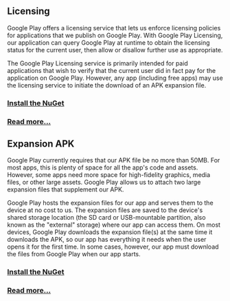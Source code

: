 ## Licensing

Google Play offers a licensing service that lets us enforce licensing policies for applications
that we publish on Google Play. With Google Play Licensing, our application can query Google Play
at runtime to obtain the licensing status for the current user, then allow or disallow further
use as appropriate.

The Google Play Licensing service is primarily intended for paid applications that wish to verify
that the current user did in fact pay for the application on Google Play. However, any app
(including free apps) may use the licensing service to initiate the download of an APK expansion
file.

### [Install the NuGet][3]

### [Read more...][1]

## Expansion APK

Google Play currently requires that our APK file be no more than 50MB. For most apps, this is plenty
of space for all the app's code and assets. However, some apps need more space for high-fidelity
graphics, media files, or other large assets. Google Play allows us to attach two large expansion
files that supplement our APK.

Google Play hosts the expansion files for our app and serves them to the device at no cost to us.
The expansion files are saved to the device's shared storage location (the SD card or USB-mountable
partition, also known as the "external" storage) where our app can access them. On most devices,
Google Play downloads the expansion file(s) at the same time it downloads the APK, so our app has
everything it needs when the user opens it for the first time. In some cases, however, our app must
download the files from Google Play when our app starts.

### [Install the NuGet][4]

### [Read more...][2]

[1]: docs/Licensing.md
[2]: docs/Expansion.md
[3]: https://www.nuget.org/packages/Xamarin.Google.Android.Vending.Licensing
[4]: https://www.nuget.org/packages/Xamarin.Google.Android.Vending.Expansion.Downloader
